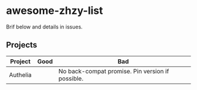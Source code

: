 # awesome-zhzy-list
Brif below and details in issues.


## Projects

|    Project    | Good | Bad |
| ---------- | --- | --- |
| Authelia |   | No back-compat promise. Pin version if possible. |
